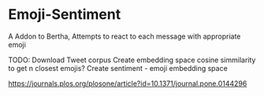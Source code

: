 # Emoji-Sentiment
A Addon to Bertha, Attempts to react to each message with appropriate emoji

TODO: 
  Download Tweet corpus
  Create embedding space 
  cosine simmilarity to get n closest emojis?
  Create sentiment - emoji embedding space


https://journals.plos.org/plosone/article?id=10.1371/journal.pone.0144296
